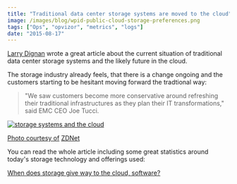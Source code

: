 ```yaml
---
title: "Traditional data center storage systems are moved to the cloud"
image: /images/blog/wpid-public-cloud-storage-preferences.png
tags: ["Ops", "opvizor", "metrics", "logs"]
date: "2015-08-17"
---
```


[Larry Dignan](http://www.zdnet.com/meet-the-team/us/larry-dignan/ "Larry Dignan") wrote a great article about the current situation of traditional data center storage systems and the likely future in the cloud.

The storage industry already feels, that there is a change ongoing and the customers starting to be hesitant moving forward the tradtional way:

> "We saw customers become more conservative around refreshing their traditional infrastructures as they plan their IT transformations," said EMC CEO Joe Tucci.

[![storage systems and the cloud](/images/blog/wpid-public-cloud-storage-preferences.png)](http://www.zdnet.com/article/when-does-storage-give-way-to-the-cloud-software/)

[](http://www.zdnet.com/article/when-does-storage-give-way-to-the-cloud-software/)

[Photo courtesy of](http://www.zdnet.com/article/when-does-storage-give-way-to-the-cloud-software/) [ZDNet](http://zdnet1.cbsistatic.com/hub/i/2015/07/22/2fe869ef-88e2-4706-8aa8-943c9573c3e1/a8150a808cabbc3a1442c7087bb1031b/public-cloud-storage-preferences.png)

You can read the whole article including some great statistics around today's storage technology and offerings used:

[When does storage give way to the cloud, software?](http://www.zdnet.com/article/when-does-storage-give-way-to-the-cloud-software/ "When does storage give way to the cloud, software?")
